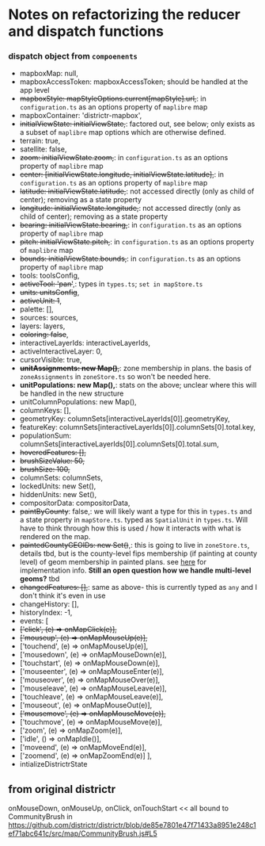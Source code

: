 # Notes on refactorizing the reducer and dispatch functions

### dispatch object from `compoenents`

- mapboxMap: null,
- mapboxAccessToken: mapboxAccessToken; should be handled at the app level
- ~~mapboxStyle: mapStyleOptions.current[mapStyle].url,~~: in `configuration.ts` as an options property of `maplibre` map
- mapboxContainer: 'districtr-mapbox',
- ~~initialViewState: initialViewState,~~: factored out, see below; only exists as a subset of `maplibre` map options which are otherwise defined.
- terrain: true,
- satellite: false,
- ~~zoom: initialViewState.zoom,~~: in `configuration.ts` as an options property of `maplibre` map
- ~~center: [initialViewState.longitude, initialViewState.latitude],~~: in `configuration.ts` as an options property of `maplibre` map
- ~~latitude: initialViewState.latitude,~~: not accessed directly (only as child of center); removing as a state property
- ~~longitude: initialViewState.longitude,~~: not accessed directly (only as child of center); removing as a state property
- ~~bearing: initialViewState.bearing,~~: in `configuration.ts` as an options property of `maplibre` map
- ~~pitch: initialViewState.pitch,~~: in `configuration.ts` as an options property of `maplibre` map
- ~~bounds: initialViewState.bounds,~~: in `configuration.ts` as an options property of `maplibre` map
- tools: toolsConfig,
- ~~activeTool: 'pan'~~,: types in `types.ts`; `set in mapStore.ts`
- ~~units: unitsConfig~~,
- ~~activeUnit: 1~~,
- palette: [],
- sources: sources,
- layers: layers,
- ~~coloring: false~~,
- interactiveLayerIds: interactiveLayerIds,
- activeInteractiveLayer: 0,
- cursorVisible: true,
- ~~**unitAssignments: new Map()**,~~: zone membership in plans. the basis of `zoneAssignments` in `zoneStore.ts` so won't be needed here.
- **unitPopulations: new Map(),**: stats on the above; unclear where this will be handled in the new structure
- unitColumnPopulations: new Map(),
- columnKeys: [],
- geometryKey: columnSets[interactiveLayerIds[0]].geometryKey,
- featureKey: columnSets[interactiveLayerIds[0]].columnSets[0].total.key,
- populationSum: columnSets[interactiveLayerIds[0]].columnSets[0].total.sum,
- ~~hoveredFeatures: [],~~
- ~~brushSizeValue: 50,~~
- ~~brushSize: 100,~~
- columnSets: columnSets,
- lockedUnits: new Set(),
- hiddenUnits: new Set(),
- compositorData: compositorData,
- ~~paintByCounty~~: false,: we will likely want a type for this in `types.ts` and a state property in `mapStore.ts`. typed as `SpatialUnit` in `types.ts`. Will have to think through how this is used / how it interacts with what is rendered on the map.
- ~~paintedCountyGEOIDs: new Set()~~,: this is going to live in `zoneStore.ts`, details tbd, but is the county-level fips membership (if painting at county level) of geom membership in painted plans. see [here](https://github.com/uchicago-dsi/districtr-components/blob/2e8f9e5657b9f0fd2419b6f3258efd74ae310f32/src/Districtr/reducers/districtrReducer.ts#L451) for implementation info. **Still an open question how we handle multi-level geoms?** tbd
- ~~changedFeatures: [],~~: same as above- this is currently typed as `any` and I don't think it's even in use
- changeHistory: [],
- historyIndex: -1,
- events: [
- ~~['click', (e) => onMapClick(e)],~~
- ~~['mouseup', (e) => onMapMouseUp(e)],~~
- ['touchend', (e) => onMapMouseUp(e)],
- ['mousedown', (e) => onMapMouseDown(e)],
- ['touchstart', (e) => onMapMouseDown(e)],
- ['mouseenter', (e) => onMapMouseEnter(e)],
- ['mouseover', (e) => onMapMouseOver(e)],
- ['mouseleave', (e) => onMapMouseLeave(e)],
- ['touchleave', (e) => onMapMouseLeave(e)],
- ['mouseout', (e) => onMapMouseOut(e)],
- ~~['mousemove', (e) => onMapMouseMove(e)],~~
- ['touchmove', (e) => onMapMouseMove(e)],
- ['zoom', (e) => onMapZoom(e)],
- ['idle', () => onMapIdle()],
- ['moveend', (e) => onMapMoveEnd(e)],
- ['zoomend', (e) => onMapZoomEnd(e)]
  ],
- intializeDistrictrState

## from original districtr

onMouseDown, onMouseUp, onClick, onTouchStart << all bound to CommunityBrush in https://github.com/districtr/districtr/blob/de85e7801e47f71433a8951e248c1ef71abc641c/src/map/CommunityBrush.js#L5
